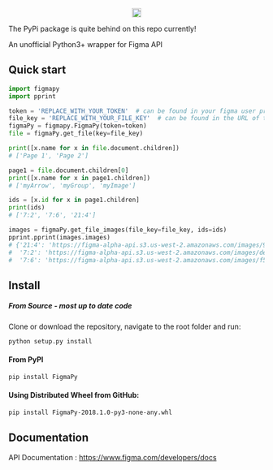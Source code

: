 <p align=center>
  <a href="https://badge.fury.io/py/FigmaPy">
    <img src="https://badge.fury.io/py/FigmaPy.svg" alt="PyPI version" height="18">
  </a>
</p> The PyPi package is quite behind on this repo currently!

An unofficial Python3+ wrapper for Figma API

## Quick start

```python
import figmapy
import pprint

token = 'REPLACE_WITH_YOUR_TOKEN'  # can be found in your figma user profile page
file_key = 'REPLACE_WITH_YOUR_FILE_KEY'  # can be found in the URL of the file
figmaPy = figmapy.FigmaPy(token=token)
file = figmaPy.get_file(key=file_key)

print([x.name for x in file.document.children])
# ['Page 1', 'Page 2']

page1 = file.document.children[0]
print([x.name for x in page1.children])
# ['myArrow', 'myGroup', 'myImage']

ids = [x.id for x in page1.children]
print(ids)
# ['7:2', '7:6', '21:4']

images = figmaPy.get_file_images(file_key=file_key, ids=ids)
pprint.pprint(images.images)
# {'21:4': 'https://figma-alpha-api.s3.us-west-2.amazonaws.com/images/9bc9fdbd-REDACTED-2d1f31e9b57e',
#  '7:2': 'https://figma-alpha-api.s3.us-west-2.amazonaws.com/images/de2afe63d-REDACTED-8abc-9ca5b5f88ac8',
#  '7:6': 'https://figma-alpha-api.s3.us-west-2.amazonaws.com/images/f56d5d8dd-REDACTED-af17-461010e0af14'}
```

## Install
##### From Source - most up to date code

Clone or download the repository, navigate to the root folder and run:
```bash
python setup.py install
```


#### From PyPI
```bash
pip install FigmaPy
```
#### Using Distributed Wheel from GitHub:
```bash
pip install FigmaPy-2018.1.0-py3-none-any.whl
```


## Documentation
API Documentation : https://www.figma.com/developers/docs
